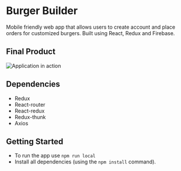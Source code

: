 # Burger Builder

Mobile friendly web app that allows users to create account and place orders for customized burgers.  Built using React, Redux and Firebase.

## Final Product

![Application in action](https://github.com/harrishs/burger-builder/blob/master/screen/preview.gif)

## Dependencies

- Redux
- React-router
- React-redux
- Redux-thunk
- Axios

## Getting Started

- To run the app use `npm run local`
- Install all dependencies (using the `npm install` command).

